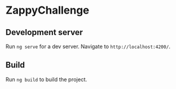 # ZappyChallenge

## Development server

Run `ng serve` for a dev server. Navigate to `http://localhost:4200/`.

## Build
Run `ng build` to build the project.
